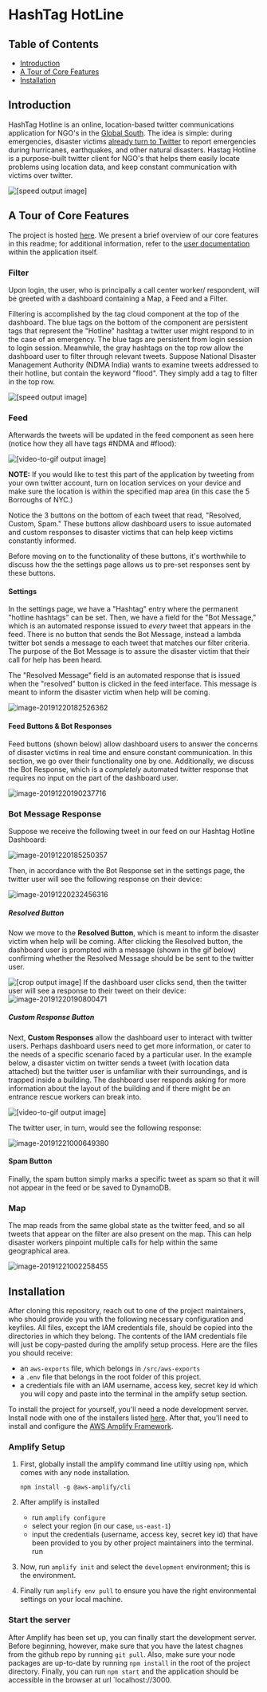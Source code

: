 # HashTag HotLine

## Table of Contents  
- [Introduction](#headers) 
- [A Tour of Core Features](#core)
- [Installation](#install) 


## Introduction
<a name="introduction"/>

HashTag Hotline is an online, location-based twitter communications application for NGO's in the [Global South](https://en.wikipedia.org/wiki/Global_South).  The idea is simple: during emergencies,  disaster victims [already turn to Twitter](https://blog.twitter.com/en_in/a/2016/twitter-for-crisis-and-disaster-relief-in.html) to report emergencies during hurricanes, earthquakes, and other natural disasters. Hastag Hotline is a purpose-built  twitter client for NGO's  that helps them easily locate problems using location data, and  keep constant communication with victims over twitter.

![[speed output image]](README_images/ezgif-1-22fae63c1f7c.gif)


## A Tour of Core Features
<a name="core"/>

The project is hosted [here](https://master.d2nb81n0vt6kb5.amplifyapp.com/). We present a brief overview of our core features in this readme; for additional information, refer to the [user documentation](https://master.d2nb81n0vt6kb5.amplifyapp.com/feed) within the application itself.

### Filter

Upon login, the user, who is principally a call center worker/ respondent, will be greeted with a dashboard containing a Map, a Feed and a Filter. 

Filtering is accomplished by the tag cloud component at the top of the dashboard. The blue tags on the bottom of the component are persistent tags that represent the "Hotline" hashtag a twitter user might respond to in the case of an emergency. The blue tags are persistent from login session to login session.  Meanwhile, the gray hashtags on the top row allow the dashboard user to filter through relevant tweets. Suppose National Disaster Management Authority (NDMA India) wants to examine tweets addressed to their hotline, but contain the keyword "flood". They simply add a tag to filter in the top row.

![[speed output image]](README_images/ezgif-1-f93acc3de791.gif)

### Feed

Afterwards the tweets will be updated in the feed component as seen here (notice how they all have tags #NDMA and #flood):

![[video-to-gif output image]](README_images/ezgif-1-12eed0724411.gif)

**NOTE:** If you would like to test this part of the application by tweeting from your own twitter account, turn on location services on your device and make sure the location is within the specified map area (in this case the 5 Borroughs of NYC.)

Notice the 3 buttons on the bottom of each tweet that read, "Resolved, Custom, Spam." These buttons allow dashboard users to issue automated and custom responses to disaster victims that can help keep victims constantly informed. 

Before moving on to the functionality of these buttons, it's worthwhile to discuss how the the settings page allows us to pre-set responses sent by these buttons. 

#### Settings

In the settings page, we have a "Hashtag" entry where the permanent "hotline hashtags" can be set. Then, we have a field for the "Bot Message," which is an automated response issued to *every* tweet that appears in the feed. There is no button that sends the Bot Message, instead a lambda twitter bot sends a message to each tweet that matches our filter criteria. The purpose of the Bot Message is to assure the disaster victim that their call for help has been heard.

 The "Resolved Message" field is an automated response that is issued when the "resolved" button is clicked in the feed interface. This message is meant to inform the disaster victim when help will be coming.

![image-20191220182526362](README_images/image-20191220182526362.png)



#### Feed Buttons & Bot Responses

Feed buttons (shown below) allow dashboard users  to answer the concerns of disaster victims in real time and ensure constant communication. In this section, we go over their functionality one  by one. Additionally, we discuss the Bot Response, which is a *completely* automated twitter response that requires no input on the part of the dashboard user.

![image-20191220190237716](README_images/image-20191220190237716.png)

### Bot Message Response

Suppose we receive the following tweet in our feed on our Hashtag Hotline Dashboard:

![image-20191220185250357](README_images/image-20191220185250357.png)

Then,  in accordance with the Bot Response set in the settings page, the twitter user will see the following response on their device:

![image-20191220232456316](README_images/image-20191220232456316.png)



##### Resolved Button

Now we move to the **Resolved Button**, which is meant to inform the disaster victim when help will be coming. After clicking the Resolved button, the dashboard user is prompted with a message (shown in the gif below) confirming whether the Resolved Message should be be sent to the twitter user.

![[crop output image]](README_images/ezgif-1-b1bc7f9afb18.gif)
 If the dashboard user clicks send, then the twitter user will see a response to their tweet on their device:
![image-20191220190800471](README_images/image-20191220190800471.png)


##### Custom Response Button
Next, **Custom Responses** allow the dashboard user to interact with twitter users. Perhaps dashboard users need to get more information, or cater to the needs of a specific scenario faced by a particular user. In the example below, a disaster victim on twitter sends a tweet (with location data attached) but the twitter user is unfamiliar with their surroundings, and is trapped inside a building. The dashboard user responds asking for more information about the layout of the building and if there might be an entrance rescue workers can break into.

![[video-to-gif output image]](README_images/ezgif-1-33608c78c50c.gif)

The twitter user, in turn, would see the following response:

![image-20191221000649380](README_images/image-20191221000649380.png)

#### Spam Button

Finally, the spam button simply marks a specific tweet as spam so that it will not appear in the feed or be saved to DynamoDB.

###  Map
The map reads from the same global state as the twitter feed, and so all tweets that appear on the filter are also present on the map. This can help disaster workers pinpoint multiple calls for help within the same geographical area. 

![image-20191221002258455](README_images/image-20191221002258455.png)




## Installation
<a name="install"/>

After cloning this repository, reach out to one of the project maintainers, who should provide you with the following necessary configuration and keyfiles. All files, except the IAM credentials file,  should be copied into the directories in which they belong. The contents of the IAM credentials file will just be copy-pasted during the amplify setup process. Here are the files you should receive:
- an `aws-exports` file, which belongs in `/src/aws-exports`
- a `.env` file that belongs in the root folder of this project.
- a credentials file with an IAM username, access key, secret key id which you will copy and paste into the  terminal in the amplify setup section.

To install the project for yourself, you'll need a node development server. Install node with one of the installers listed [here](https://nodejs.org/en/download/). After that, you'll need to install and configure the [AWS Amplify Framework](https://aws.amazon.com/amplify/framework/).

### Amplify Setup

1. First, globally install the amplify command line utiltiy using `npm`, which comes with any node installation. 
   ```
   npm install -g @aws-amplify/cli
   ```

2. After amplify is installed
   
   - run `amplify configure` 
   - select your region (in our case, `us-east-1`) 
   - input the credentials (username, access key, secret key id) that have been provided to you by other project maintainers into the terminal.
   run 

3. Now, run `amplify init` and select the `development` environment;  this is the environment.

4. Finally run `amplify env pull` to ensure you have the right environmental settings on your local machine. 

### Start the server
After Amplify has been set up, you can finally start the development server. Before beginning, however, make sure that you have the latest chagnes from the github repo by running `git pull`. Also, make sure your node packages are up-to-date by running `npm install` in the root of the project directory. Finally, you can run `npm start` and the application should be accessible in the browser at url `localhost://3000.


